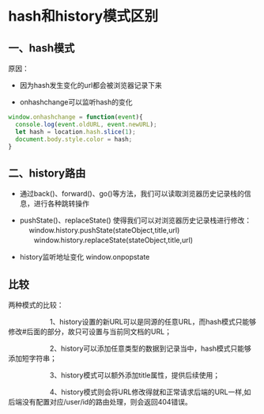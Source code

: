 # hash和history模式区别

## 一、hash模式

原因：  

+ 因为hash发生变化的url都会被浏览器记录下来

+ onhashchange可以监听hash的变化

```javascript
window.onhashchange = function(event){
  console.log(event.oldURL, event.newURL);
  let hash = location.hash.slice(1);
  document.body.style.color = hash;
}

```

## 二、history路由

+ 通过back()、forward()、go()等方法，我们可以读取浏览器历史记录栈的信息，进行各种跳转操作

+ pushState()、replaceState() 使得我们可以对浏览器历史记录栈进行修改：
    　  window.history.pushState(stateObject,title,url)
    　　window.history.replaceState(stateObject,title,url)

+ history监听地址变化 window.onpopstate

## 比较

两种模式的比较：

　　　　　　1、history设置的新URL可以是同源的任意URL，而hash模式只能够修改#后面的部分，故只可设置与当前同文档的URL；

　　　　　　2、history可以添加任意类型的数据到记录当中，hash模式只能够添加短字符串；

　　　　　　3、history模式可以额外添加title属性，提供后续使用；

　　　　　　4、history模式则会将URL修改得就和正常请求后端的URL一样,如后端没有配置对应/user/id的路由处理，则会返回404错误。
